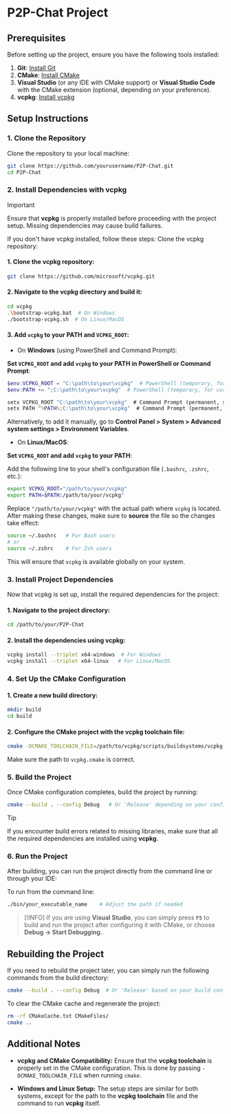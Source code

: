 # P2P-Chat Project

## Prerequisites

Before setting up the project, ensure you have the following tools installed:

1. **Git**: [Install Git](https://git-scm.com/downloads)
2. **CMake**: [Install CMake](https://cmake.org/download/)
3. **Visual Studio** (or any IDE with CMake support) or **Visual Studio Code** with the CMake extension (optional, depending on your preference).
4. **vcpkg**: [Install vcpkg](https://github.com/microsoft/vcpkg)

## Setup Instructions

### 1. Clone the Repository
Clone the repository to your local machine:
```bash
git clone https://github.com/yourusername/P2P-Chat.git
cd P2P-Chat
```

### 2. Install Dependencies with vcpkg

> [!IMPORTANT]
> Ensure that **vcpkg** is properly installed before proceeding with the project setup. Missing dependencies may cause build failures.

If you don't have vcpkg installed, follow these steps:
Clone the vcpkg repository:

#### 1. Clone the vcpkg repository:
```bash
git clone https://github.com/microsoft/vcpkg.git
```

#### 2. Navigate to the vcpkg directory and build it:
```bash
cd vcpkg
.\bootstrap-vcpkg.bat  # On Windows
./bootstrap-vcpkg.sh  # On Linux/MacOS
```

#### 3. Add `vcpkg` to your PATH and `VCPKG_ROOT`:

- On **Windows** (using PowerShell and Command Prompt):

**Set `VCPKG_ROOT` and add `vcpkg` to your PATH in PowerShell or Command Prompt**:

```powershell
$env:VCPKG_ROOT = "C:\path\to\your\vcpkg"  # PowerShell (temporary, for current session)
$env:PATH += ";C:\path\to\your\vcpkg"  # PowerShell (temporary, for current session)
```
```cmd
setx VCPKG_ROOT "C:\path\to\your\vcpkg"  # Command Prompt (permanent, survives after restart)
setx PATH "%PATH%;C:\path\to\your\vcpkg"  # Command Prompt (permanent, survives after restart)
```
Alternatively, to add it manually, go to **Control Panel > System > Advanced system settings > Environment Variables**.

- On **Linux/MacOS**:

**Set `VCPKG_ROOT` and add `vcpkg` to your PATH**:

Add the following line to your shell's configuration file (`.bashrc`, `.zshrc`, etc.):

```bash
export VCPKG_ROOT="/path/to/your/vcpkg"
export PATH=$PATH:/path/to/your/vcpkg"
```

Replace `"/path/to/your/vcpkg"` with the actual path where `vcpkg` is located.
After making these changes, make sure to **source** the file so the changes take effect:

```bash
source ~/.bashrc   # For Bash users
# or
source ~/.zshrc    # For Zsh users
```

This will ensure that `vcpkg` is available globally on your system.

### 3. Install Project Dependencies

Now that vcpkg is set up, install the required dependencies for the project:

#### 1. Navigate to the project directory:

```bash
cd /path/to/your/P2P-Chat
```

#### 2. Install the dependencies using vcpkg:

```bash
vcpkg install --triplet x64-windows  # For Windows
vcpkg install --triplet x64-linux   # For Linux/MacOS
```

### 4. Set Up the CMake Configuration

#### 1. Create a new build directory:

```bash
mkdir build
cd build
```

#### 2. Configure the CMake project with the vcpkg toolchain file:

```bash
cmake -DCMAKE_TOOLCHAIN_FILE=/path/to/vcpkg/scripts/buildsystems/vcpkg.cmake ..
```

Make sure the path to `vcpkg.cmake` is correct.

### 5. Build the Project

Once CMake configuration completes, build the project by running:

```bash
cmake --build . --config Debug   # Or 'Release' depending on your configuration
```

> [!TIP]
> If you encounter build errors related to missing libraries, make sure that all the required dependencies are installed using **vcpkg**.

### 6. Run the Project

After building, you can run the project directly from the command line or through your IDE:

To run from the command line:

```bash
./bin/your_executable_name    # Adjust the path if needed
```

<!-- In **Visual Studio**, press `F5` to start debugging, or choose **Debug → Start Debugging**. -->

> [!INFO]
> If you are using **Visual Studio**, you can simply press **`F5`** to build and run the project after configuring it with CMake, or choose **Debug → Start Debugging**..

## Rebuilding the Project

If you need to rebuild the project later, you can simply run the following commands from the build directory:

```bash
cmake --build . --config Debug  # Or 'Release' based on your build configuration
```

To clear the CMake cache and regenerate the project:

```bash
rm -rf CMakeCache.txt CMakeFiles/
cmake ..
```

## Additional Notes

- **vcpkg and CMake Compatibility:** Ensure that the **vcpkg toolchain** is properly set in the CMake configuration. This is done by passing `-DCMAKE_TOOLCHAIN_FILE` when running `cmake`.

- **Windows and Linux Setup:** The setup steps are similar for both systems, except for the path to the **vcpkg toolchain** file and the command to run **vcpkg** itself.
